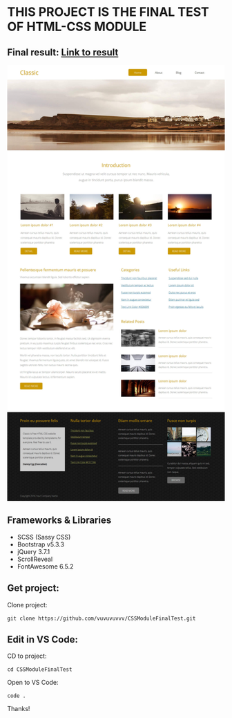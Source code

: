 # THIS PROJECT IS THE FINAL TEST OF HTML-CSS MODULE

## Final result: [Link to result](https://vuvuvuvvv.github.io/CSSModuleFinalTest)
<img src="./public/images/full-template-488-classic.jpg">

## Frameworks & Libraries
- SCSS (Sassy CSS)
- Bootstrap v5.3.3
- jQuery 3.7.1
- ScrollReveal
- FontAwesome 6.5.2

## Get project:

Clone project:
```
git clone https://github.com/vuvuvuvvv/CSSModuleFinalTest.git
```

## Edit in VS Code:
CD to project:
```
cd CSSModuleFinalTest
```

Open to VS Code:
```
code .
```

Thanks!